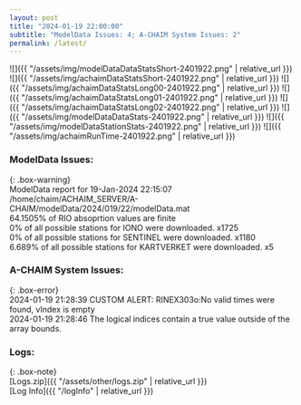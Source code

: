```yaml
---
layout: post
title: "2024-01-19 22:00:00"
subtitle: "ModelData Issues: 4; A-CHAIM System Issues: 2"
permalink: /latest/
---
```


![]({{ "/assets/img/modelDataDataStatsShort-2401922.png" | relative_url }})
![]({{ "/assets/img/achaimDataStatsShort-2401922.png" | relative_url }})
![]({{ "/assets/img/achaimDataStatsLong00-2401922.png" | relative_url }})
![]({{ "/assets/img/achaimDataStatsLong01-2401922.png" | relative_url }})
![]({{ "/assets/img/achaimDataStatsLong02-2401922.png" | relative_url }})
![]({{ "/assets/img/modelDataDataStats-2401922.png" | relative_url }})
![]({{ "/assets/img/modelDataStationStats-2401922.png" | relative_url }})
![]({{ "/assets/img/achaimRunTime-2401922.png" | relative_url }})


### ModelData Issues:  
  
{: .box-warning}  
 ModelData report for 19-Jan-2024 22:15:07   
 /home/chaim/ACHAIM_SERVER/A-CHAIM/modelData/2024/019/22/modelData.mat   
 64.1505% of RIO absoprtion values are finite   
 0% of all possible stations for IONO were downloaded. x1725   
 0% of all possible stations for SENTINEL were downloaded. x1180   
 6.689% of all possible stations for KARTVERKET were downloaded. x5   
  
### A-CHAIM System Issues:  
  
{: .box-error}  
2024-01-19 21:28:39 CUSTOM ALERT: RINEX303o:No valid times were found, vIndex is empty  
2024-01-19 21:28:46 The logical indices contain a true value outside of the array bounds.  

### Logs:  
  
{: .box-note}  
[Logs.zip]({{ "/assets/other/logs.zip" | relative_url }})  
[Log Info]({{ "/logInfo" | relative_url }})  
